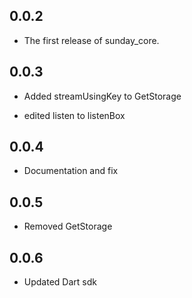 ## 0.0.2

* The first release of sunday_core.

## 0.0.3

* Added streamUsingKey to GetStorage

* edited listen to listenBox

## 0.0.4

* Documentation and fix

## 0.0.5

* Removed GetStorage

## 0.0.6

* Updated Dart sdk
